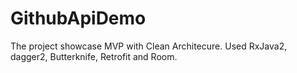 # GithubApiDemo
The project showcase MVP with Clean Architecure. Used RxJava2, dagger2, Butterknife, Retrofit and Room.
